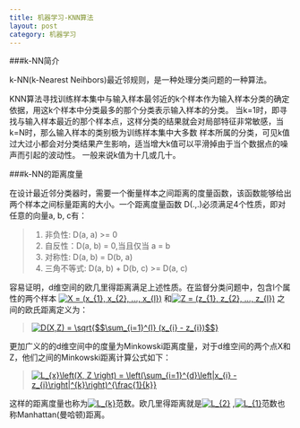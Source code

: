 ```yaml
---
title: 机器学习-KNN算法
layout: post
category: 机器学习
---
```


###k-NN简介

k-NN(k-Nearest Neihbors)最近邻规则，是一种处理分类问题的一种算法。

KNN算法寻找训练样本集中与输入样本最邻近的k个样本作为输入样本分类的确定依据，用这k个样本中分类最多的那个分类表示输入样本的分类。
当k=1时，即寻找与输入样本最近的那个样本点，这样分类的结果就会对局部特征非常敏感，当k=N时，那么输入样本的类别极为训练样本集中大多数
样本所属的分类，可见k值过大过小都会对分类结果产生影响，适当增大k值可以平滑掉由于当个数据点的噪声而引起的波动性。
一般来说k值为十几或几十。

###k-NN的距离度量

在设计最近邻分类器时，需要一个衡量样本之间距离的度量函数，该函数能够给出两个样本之间标量距离的大小。一个距离度量函数
D(.,.)必须满足4个性质，即对任意的向量a, b, c有：

> 1. 非负性: D(a, a) >= 0
> 2. 自反性：D(a, b) = 0,当且仅当 a = b
> 3. 对称性: D(a, b) = D(b, a)
> 4. 三角不等式: D(a, b) + D(b, c) >= D(a, c)

容易证明，d维空间的欧几里得距离满足上述性质。在监督分类问题中，包含l个属性的两个样本
<a href="http://www.codecogs.com/eqnedit.php?latex=X&space;=&space;(x_{1},&space;x_{2},&space;...,&space;x_{l})" target="_blank"><img src="http://latex.codecogs.com/gif.latex?X&space;=&space;(x_{1},&space;x_{2},&space;...,&space;x_{l})" title="X = (x_{1}, x_{2}, ..., x_{l})" /></a>
和<a href="http://www.codecogs.com/eqnedit.php?latex=Z&space;=&space;(z_{1},&space;z_{2},&space;...,&space;z_{l})" target="_blank"><img src="http://latex.codecogs.com/gif.latex?Z&space;=&space;(z_{1},&space;z_{2},&space;...,&space;z_{l})" title="Z = (z_{1}, z_{2}, ..., z_{l})" /></a>
之间的欧氏距离定义为：

> <a href="http://www.codecogs.com/eqnedit.php?latex=D(X,Z)&space;=&space;\sqrt{$$\sum_{i=1}^{l}&space;(x_{i}&space;-&space;z_{i})$$}" target="_blank"><img src="http://latex.codecogs.com/gif.latex?D(X,Z)&space;=&space;\sqrt{$$\sum_{i=1}^{l}&space;(x_{i}&space;-&space;z_{i})$$}" title="D(X,Z) = \sqrt{$$\sum_{i=1}^{l} (x_{i} - z_{i})$$}" /></a>

更加广义的的d维空间中的度量为Minkowski距离度量，对于d维空间的两个点X和Z，他们之间的Minkowski距离计算公式如下：

> <a href="http://www.codecogs.com/eqnedit.php?latex=L_{x}\left(X,&space;Z&space;\right)&space;=&space;\left(\sum_{i=1}^{d}\left|x_{i}&space;-&space;z_{i}\right|^{k}\right)^{\frac{1}{k}}" target="_blank"><img src="http://latex.codecogs.com/gif.latex?L_{x}\left(X,&space;Z&space;\right)&space;=&space;\left(\sum_{i=1}^{d}\left|x_{i}&space;-&space;z_{i}\right|^{k}\right)^{\frac{1}{k}}" title="L_{x}\left(X, Z \right) = \left(\sum_{i=1}^{d}\left|x_{i} - z_{i}\right|^{k}\right)^{\frac{1}{k}}" /></a> 

这样的距离度量也称为<a href="http://www.codecogs.com/eqnedit.php?latex=L_{k}" target="_blank"><img src="http://latex.codecogs.com/gif.latex?L_{k}" title="L_{k}" /></a>范数。欧几里得距离就是<a href="http://www.codecogs.com/eqnedit.php?latex=L_{2}" target="_blank"><img src="http://latex.codecogs.com/gif.latex?L_{2}" title="L_{2}" /></a>
,<a href="http://www.codecogs.com/eqnedit.php?latex=L_{1}" target="_blank"><img src="http://latex.codecogs.com/gif.latex?L_{1}" title="L_{1}" /></a>范数也称Manhattan(曼哈顿)距离。

